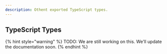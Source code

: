 ```yaml
---
description: Othent exported TypeScript types.
---
```


## TypeScript Types

{% hint style="warning" %}
TODO: We are still working on this. We'll update the documentation soon.
{% endhint %}
